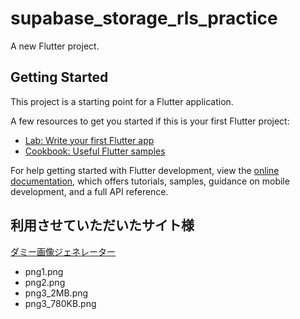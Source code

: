 # supabase_storage_rls_practice

A new Flutter project.

## Getting Started

This project is a starting point for a Flutter application.

A few resources to get you started if this is your first Flutter project:

- [Lab: Write your first Flutter app](https://docs.flutter.dev/get-started/codelab)
- [Cookbook: Useful Flutter samples](https://docs.flutter.dev/cookbook)

For help getting started with Flutter development, view the
[online documentation](https://docs.flutter.dev/), which offers tutorials,
samples, guidance on mobile development, and a full API reference.

## 利用させていただいたサイト様

[ダミー画像ジェネレーター](https://lazesoftware.com/ja/tool/dummyimg/)

- png1.png
- png2.png
- png3_2MB.png
- png3_780KB.png
